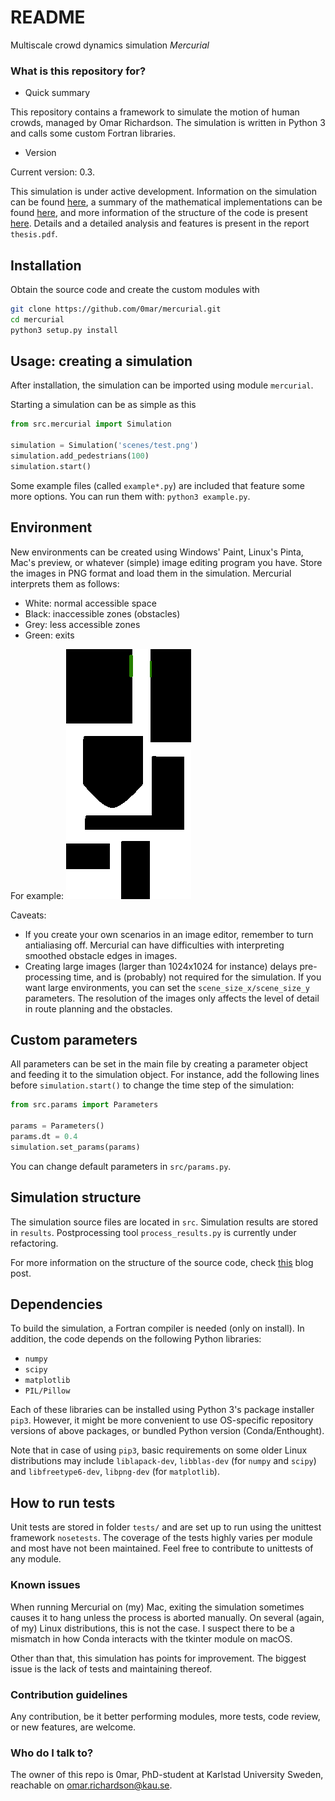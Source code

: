 # README #

Multiscale crowd dynamics simulation *Mercurial*

### What is this repository for? ###

* Quick summary

This repository contains a framework to simulate the motion of human crowds, managed by Omar Richardson.
The simulation is written in Python 3 and calls some custom Fortran libraries.

* Version

Current version: 0.3.

This simulation is under active development.
Information on the simulation can be found [here](https://symbols.hotell.kau.se/2016/11/30/mercurial/), a summary of the mathematical implementations can be found [here](https://symbols.hotell.kau.se/2016/11/20/graduation-project/), and more information of the structure of the code is present [here](https://symbols.hotell.kau.se/2018/02/05/mercurial-2/).
Details and a detailed analysis and features is present in the report `thesis.pdf`.

## Installation ##

Obtain the source code and create the custom modules with

```bash
git clone https://github.com/0mar/mercurial.git
cd mercurial
python3 setup.py install
```

## Usage: creating a simulation ##

After installation, the simulation can be imported using module `mercurial`.

Starting a simulation can be as simple as this

```python
from src.mercurial import Simulation

simulation = Simulation('scenes/test.png')
simulation.add_pedestrians(100)
simulation.start()
```

Some example files (called `example*.py`) are included that feature some more options.
You can run them with: `python3 example.py`.

## Environment ##

New environments can be created using Windows' Paint, Linux's Pinta, Mac's preview, or whatever (simple) image editing program you have. Store the images in PNG format and load them in the simulation. Mercurial interprets them as follows:

* White: normal accessible space
* Black: inaccessible zones (obstacles)
* Grey: less accessible zones
* Green: exits

For example:
![Example image](/scenes/office.png?raw=true "Example of simulation environment")

Caveats:
* If you create your own scenarios in an image editor, remember to turn antialiasing off. Mercurial can have difficulties with interpreting smoothed obstacle edges in images.
* Creating large images (larger than 1024x1024 for instance) delays pre-processing time, and is (probably) not required for the simulation. If you want large environments, you can set the `scene_size_x/scene_size_y` parameters.
The resolution of the images only affects the level of detail in route planning and the obstacles.

## Custom parameters ##

All parameters can be set in the main file by creating a parameter object and feeding it to the simulation object. For instance, add the following lines before `simulation.start()` to change the time step of the simulation:

```python
from src.params import Parameters

params = Parameters()
params.dt = 0.4
simulation.set_params(params)
```

You can change default parameters in `src/params.py`.

## Simulation structure ##

The simulation source files are located in `src`. Simulation results are stored in `results`.
Postprocessing tool `process_results.py` is currently under refactoring.

For more information on the structure of the source code, check [this](https://symbols.hotell.kau.se/2018/02/05/mercurial-2/) blog post.

## Dependencies ##

To build the simulation, a Fortran compiler is needed (only on install). In addition, the code depends on the following Python libraries:

- `numpy`
- `scipy`
- `matplotlib`
- `PIL/Pillow`

Each of these libraries can be installed using Python 3's package installer `pip3`.
However, it might be more convenient to use OS-specific repository versions of above packages, or bundled Python version (Conda/Enthought).

Note that in case of using `pip3`, basic requirements on some older Linux distributions may include `liblapack-dev`, `libblas-dev` (for `numpy` and `scipy`) and `libfreetype6-dev`, `libpng-dev` (for `matplotlib`).

## How to run tests ##

Unit tests are stored in folder `tests/` and are set up to run using the unittest framework `nosetests`.
The coverage of the tests highly varies per module and most have not been maintained. Feel free to contribute to unittests of any module.

### Known issues ###

When running Mercurial on (my) Mac, exiting the simulation sometimes causes it to hang unless the process is aborted manually.
On several (again, of my) Linux distributions, this is not the case.
I suspect there to be a mismatch in how Conda interacts with the tkinter module on macOS.

Other than that, this simulation has points for improvement. The biggest issue is the lack of tests and maintaining thereof.

### Contribution guidelines ###

Any contribution, be it better performing modules, more tests, code review, or new features, are welcome.

### Who do I talk to? ###

The owner of this repo is 0mar, PhD-student at Karlstad University Sweden,
 reachable on omar.richardson@kau.se.

